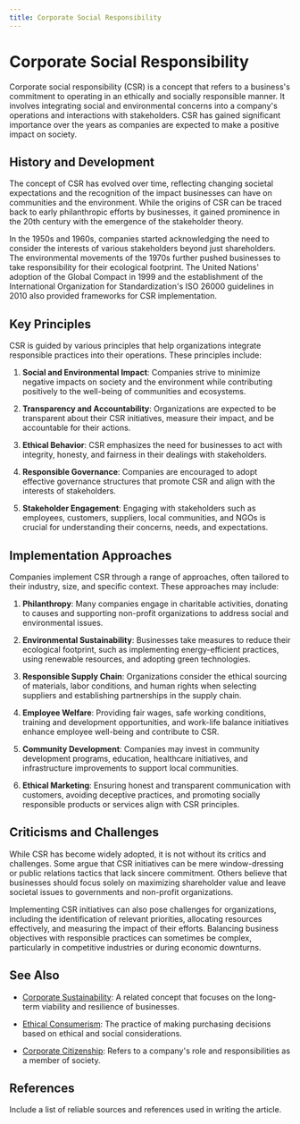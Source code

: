 ```yaml
---
title: Corporate Social Responsibility
---
```

# Corporate Social Responsibility

Corporate social responsibility (CSR) is a concept that refers to a business's commitment to operating in an ethically and socially responsible manner. It involves integrating social and environmental concerns into a company's operations and interactions with stakeholders. CSR has gained significant importance over the years as companies are expected to make a positive impact on society.

## History and Development

The concept of CSR has evolved over time, reflecting changing societal expectations and the recognition of the impact businesses can have on communities and the environment. While the origins of CSR can be traced back to early philanthropic efforts by businesses, it gained prominence in the 20th century with the emergence of the stakeholder theory. 

In the 1950s and 1960s, companies started acknowledging the need to consider the interests of various stakeholders beyond just shareholders. The environmental movements of the 1970s further pushed businesses to take responsibility for their ecological footprint. The United Nations' adoption of the Global Compact in 1999 and the establishment of the International Organization for Standardization's ISO 26000 guidelines in 2010 also provided frameworks for CSR implementation.

## Key Principles

CSR is guided by various principles that help organizations integrate responsible practices into their operations. These principles include:

1. **Social and Environmental Impact**: Companies strive to minimize negative impacts on society and the environment while contributing positively to the well-being of communities and ecosystems.

2. **Transparency and Accountability**: Organizations are expected to be transparent about their CSR initiatives, measure their impact, and be accountable for their actions.

3. **Ethical Behavior**: CSR emphasizes the need for businesses to act with integrity, honesty, and fairness in their dealings with stakeholders.

4. **Responsible Governance**: Companies are encouraged to adopt effective governance structures that promote CSR and align with the interests of stakeholders.

5. **Stakeholder Engagement**: Engaging with stakeholders such as employees, customers, suppliers, local communities, and NGOs is crucial for understanding their concerns, needs, and expectations.

## Implementation Approaches

Companies implement CSR through a range of approaches, often tailored to their industry, size, and specific context. These approaches may include:

1. **Philanthropy**: Many companies engage in charitable activities, donating to causes and supporting non-profit organizations to address social and environmental issues.

2. **Environmental Sustainability**: Businesses take measures to reduce their ecological footprint, such as implementing energy-efficient practices, using renewable resources, and adopting green technologies.

3. **Responsible Supply Chain**: Organizations consider the ethical sourcing of materials, labor conditions, and human rights when selecting suppliers and establishing partnerships in the supply chain.

4. **Employee Welfare**: Providing fair wages, safe working conditions, training and development opportunities, and work-life balance initiatives enhance employee well-being and contribute to CSR.

5. **Community Development**: Companies may invest in community development programs, education, healthcare initiatives, and infrastructure improvements to support local communities.

6. **Ethical Marketing**: Ensuring honest and transparent communication with customers, avoiding deceptive practices, and promoting socially responsible products or services align with CSR principles.

## Criticisms and Challenges

While CSR has become widely adopted, it is not without its critics and challenges. Some argue that CSR initiatives can be mere window-dressing or public relations tactics that lack sincere commitment. Others believe that businesses should focus solely on maximizing shareholder value and leave societal issues to governments and non-profit organizations.

Implementing CSR initiatives can also pose challenges for organizations, including the identification of relevant priorities, allocating resources effectively, and measuring the impact of their efforts. Balancing business objectives with responsible practices can sometimes be complex, particularly in competitive industries or during economic downturns.

## See Also

- [Corporate Sustainability](link-to-corporate-sustainability-page): A related concept that focuses on the long-term viability and resilience of businesses.

- [Ethical Consumerism](link-to-ethical-consumerism-page): The practice of making purchasing decisions based on ethical and social considerations.

- [Corporate Citizenship](link-to-corporate-citizenship-page): Refers to a company's role and responsibilities as a member of society.

## References

Include a list of reliable sources and references used in writing the article.
